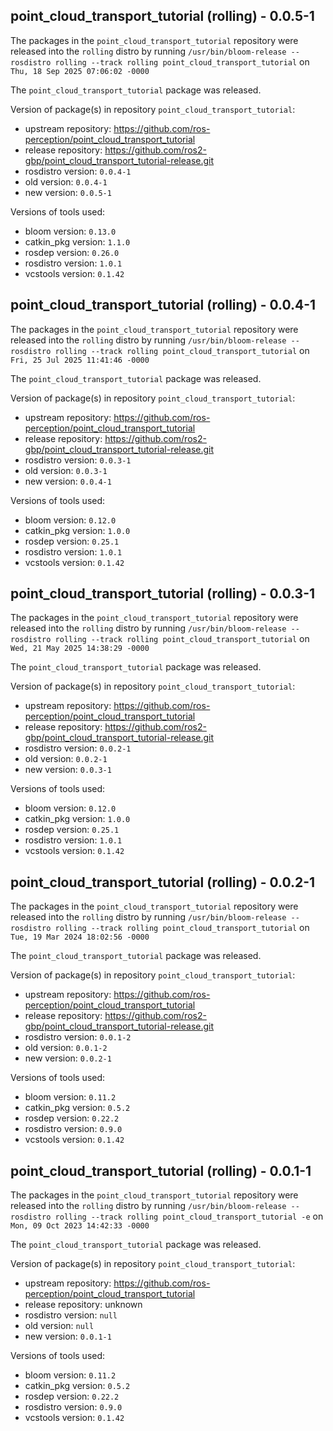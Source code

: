 ## point_cloud_transport_tutorial (rolling) - 0.0.5-1

The packages in the `point_cloud_transport_tutorial` repository were released into the `rolling` distro by running `/usr/bin/bloom-release --rosdistro rolling --track rolling point_cloud_transport_tutorial` on `Thu, 18 Sep 2025 07:06:02 -0000`

The `point_cloud_transport_tutorial` package was released.

Version of package(s) in repository `point_cloud_transport_tutorial`:

- upstream repository: https://github.com/ros-perception/point_cloud_transport_tutorial
- release repository: https://github.com/ros2-gbp/point_cloud_transport_tutorial-release.git
- rosdistro version: `0.0.4-1`
- old version: `0.0.4-1`
- new version: `0.0.5-1`

Versions of tools used:

- bloom version: `0.13.0`
- catkin_pkg version: `1.1.0`
- rosdep version: `0.26.0`
- rosdistro version: `1.0.1`
- vcstools version: `0.1.42`


## point_cloud_transport_tutorial (rolling) - 0.0.4-1

The packages in the `point_cloud_transport_tutorial` repository were released into the `rolling` distro by running `/usr/bin/bloom-release --rosdistro rolling --track rolling point_cloud_transport_tutorial` on `Fri, 25 Jul 2025 11:41:46 -0000`

The `point_cloud_transport_tutorial` package was released.

Version of package(s) in repository `point_cloud_transport_tutorial`:

- upstream repository: https://github.com/ros-perception/point_cloud_transport_tutorial
- release repository: https://github.com/ros2-gbp/point_cloud_transport_tutorial-release.git
- rosdistro version: `0.0.3-1`
- old version: `0.0.3-1`
- new version: `0.0.4-1`

Versions of tools used:

- bloom version: `0.12.0`
- catkin_pkg version: `1.0.0`
- rosdep version: `0.25.1`
- rosdistro version: `1.0.1`
- vcstools version: `0.1.42`


## point_cloud_transport_tutorial (rolling) - 0.0.3-1

The packages in the `point_cloud_transport_tutorial` repository were released into the `rolling` distro by running `/usr/bin/bloom-release --rosdistro rolling --track rolling point_cloud_transport_tutorial` on `Wed, 21 May 2025 14:38:29 -0000`

The `point_cloud_transport_tutorial` package was released.

Version of package(s) in repository `point_cloud_transport_tutorial`:

- upstream repository: https://github.com/ros-perception/point_cloud_transport_tutorial
- release repository: https://github.com/ros2-gbp/point_cloud_transport_tutorial-release.git
- rosdistro version: `0.0.2-1`
- old version: `0.0.2-1`
- new version: `0.0.3-1`

Versions of tools used:

- bloom version: `0.12.0`
- catkin_pkg version: `1.0.0`
- rosdep version: `0.25.1`
- rosdistro version: `1.0.1`
- vcstools version: `0.1.42`


## point_cloud_transport_tutorial (rolling) - 0.0.2-1

The packages in the `point_cloud_transport_tutorial` repository were released into the `rolling` distro by running `/usr/bin/bloom-release --rosdistro rolling --track rolling point_cloud_transport_tutorial` on `Tue, 19 Mar 2024 18:02:56 -0000`

The `point_cloud_transport_tutorial` package was released.

Version of package(s) in repository `point_cloud_transport_tutorial`:

- upstream repository: https://github.com/ros-perception/point_cloud_transport_tutorial
- release repository: https://github.com/ros2-gbp/point_cloud_transport_tutorial-release.git
- rosdistro version: `0.0.1-2`
- old version: `0.0.1-2`
- new version: `0.0.2-1`

Versions of tools used:

- bloom version: `0.11.2`
- catkin_pkg version: `0.5.2`
- rosdep version: `0.22.2`
- rosdistro version: `0.9.0`
- vcstools version: `0.1.42`


## point_cloud_transport_tutorial (rolling) - 0.0.1-1

The packages in the `point_cloud_transport_tutorial` repository were released into the `rolling` distro by running `/usr/bin/bloom-release --rosdistro rolling --track rolling point_cloud_transport_tutorial -e` on `Mon, 09 Oct 2023 14:42:33 -0000`

The `point_cloud_transport_tutorial` package was released.

Version of package(s) in repository `point_cloud_transport_tutorial`:

- upstream repository: https://github.com/ros-perception/point_cloud_transport_tutorial
- release repository: unknown
- rosdistro version: `null`
- old version: `null`
- new version: `0.0.1-1`

Versions of tools used:

- bloom version: `0.11.2`
- catkin_pkg version: `0.5.2`
- rosdep version: `0.22.2`
- rosdistro version: `0.9.0`
- vcstools version: `0.1.42`


